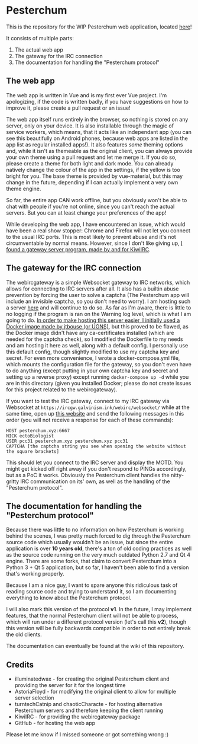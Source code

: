 # Pesterchum

This is the repository for the WIP Pesterchum web application, located [here](https://cozygalvinism.github.io/pesterchum)!

It consists of multiple parts:

1. The actual web app
2. The gateway for the IRC connection
3. The documentation for handling the "Pesterchum protocol"

## The web app

The web app is written in Vue and is my first ever Vue project. I'm apologizing, if the code is written badly, if you have suggestions on how to improve it, please create a pull request or an issue!

The web app itself runs entirely in the browser, so nothing is stored on any server, only on your device. It is also installable through the magic of service workers, which means, that it acts like an independant app (you can see this beautifully on Android phones, because web apps are listed in the app list as regular installed apps!). It also features *some* theming options and, while it isn't as themeable as the original client, you can always provide your own theme using a pull request and let me merge it. If you do so, please create a theme for both light and dark mode. You can already natively change the colour of the app in the settings, if the yellow is too bright for you. The base theme is provided by vue-material, but this may change in the future, depending if I can actually implement a very own theme engine.

So far, the entire app CAN work offline, but you obviously won't be able to chat with people if you're not online, since you can't reach the actual servers. But you can at least change your preferences of the app!

While developing the web app, I have encountered an issue, which would have been a real show stopper: Chrome and Firefox will not let you connect to the usual IRC ports. This is most likely to prevent abuse and it's not circumventable by normal means. However, since I don't like giving up, [I found a gateway server program, made by and for KiwiIRC](https://github.com/kiwiirc/webircgateway).

## The gateway for the IRC connection

The webircgateway is a simple Websocket gateway to IRC networks, which allows for connecting to IRC servers after all. It also has a builtin abuse prevention by forcing the user to solve a captcha (The Pesterchum app will include an invisible captcha, so you don't need to worry). I am hosting such a server [here](https://ircgw.galvinism.ink) and will continue to do so. As far as I'm aware, there is little to no logging if the program is ran on the Warning log level, which is what I am going to do. [In order to make hosting this server easier, I initially used a Docker image made by jtbouse (or UGNS)](https://hub.docker.com/r/jtbouse/webircgateway), but this proved to be flawed, as the Docker image didn't have any ca-certificates installed (which are needed for the captcha check), so I modified the Dockerfile to my needs and am hosting it here as well, along with a default config. I personally use this default config, though slightly modified to use my captcha key and secret. For even more convenience, I wrote a docker-compose.yml file, which mounts the configuration file for the gateway, so you don't even have to do anything (except putting in your own captcha key and secret and setting up a reverse proxy) except running `docker-compose up -d` while you are in this directory (given you installed Docker; please do not create issues for this project related to the webircgateway).

If you want to test the IRC gateway, connect to my IRC gateway via Websocket at `https://ircgw.galvinism.ink/webirc/websocket/` while at the same time, open up [this website](https://cozygalvinism.github.io/pesterchum/manualcaptcha.html) and send the following messages in this order (you will not receive a response for each of these commands):

```irc
HOST pesterchum.xyz:6667
NICK ectoBiologist
USER pcc31 pesterchum.xyz pesterchum.xyz pcc31
CAPTCHA [the captcha string you see when opening the website without the square brackets]
```

This should let you connect to the IRC server and display the MOTD. You might get kicked off right away if you don't respond to PINGs accordingly, but as a PoC it works. Obviously the Pesterchum client handles the nitty-gritty IRC communication on its' own, as well as the handling of the "Pesterchum protocol".

## The documentation for handling the "Pesterchum protocol"

Because there was little to no information on how Pesterchum is working behind the scenes, I was pretty much forced to dig through the Pesterchum source code which usually wouldn't be an issue, but since the entire application is over **10 years old**, there's a ton of old coding practices as well as the source code running on the very much outdated Python 2.7 and Qt 4 engine. There are some forks, that claim to convert Pesterchum into a Python 3 + Qt 5 application, but so far, I haven't been able to find a version that's working properly.

Because I am a nice guy, I want to spare anyone this ridiculous task of reading source code and trying to understand it, so I am documenting everything to know about the Pesterchum protocol.

I will also mark this version of the protocol **v1**. In the future, I may implement features, that the normal Pesterchum client will not be able to process, which will run under a different protocol version (let's call this **v2**), though this version will be fully backwards compatible in order to not entirely break the old clients.

The documentation can eventually be found at the wiki of this repository.

## Credits

* illuminatedwax - for creating the original Pesterchum client and providing the server for it for the longest time
* AstoriaFloyd - for modifying the original client to allow for multiple server selection
* turntechCatnip and chaoticCharacte - for hosting alternative Pesterchum servers and therefore keeping the client running
* KiwiIRC - for providing the webircgateway package
* GitHub - for hosting the web app

Please let me know if I missed someone or got something wrong :)
